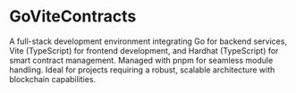 # GoViteContracts
A full-stack development environment integrating Go for backend services, Vite (TypeScript) for frontend development, and Hardhat (TypeScript) for smart contract management. Managed with pnpm for seamless module handling. Ideal for projects requiring a robust, scalable architecture with blockchain capabilities.
